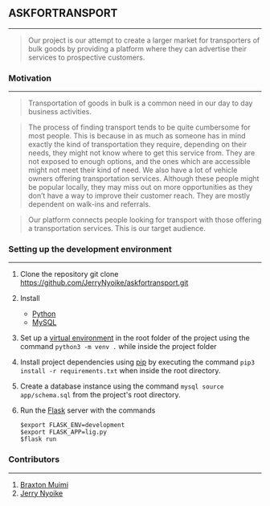 ## ASKFORTRANSPORT
***
>Our project is our attempt to create a larger market for transporters of bulk goods by providing a platform where they can advertise their services to prospective customers.

### Motivation
***
>Transportation of goods in bulk is a common need in our day to day business activities.

>The process of finding transport tends to be quite cumbersome for most people. This is because in as much as someone has in mind exactly the kind of transportation they require, depending on their needs, they might not know where to get this service from. They are not exposed to enough options, and the ones which are accessible might not meet their kind of need.
We also have a lot of vehicle owners offering transportation services. Although these people might be popular locally, they may miss out on more opportunities as they don’t have a way to improve their customer reach. They are mostly dependent on walk-ins and referrals.

>Our platform connects people looking for transport with those offering a transportation services. This is our target audience.

### Setting up the development environment
***
1) Clone the repository git clone https://github.com/JerryNyoike/askfortransport.git
2) Install 
    - [Python](https://www.python.org/downloads/)
    - [MySQL](https://dev.mysql.com/doc/refman/8.0/en/installing.html)

3) Set up a [virtual environment](https://docs.python.org/3/tutorial/venv.html) in the root folder of the project using the command `python3 -m venv .` while inside the project folder
4) Install project dependencies using [pip](https://pip.pypa.io/en/stable/installing/) by executing the command `pip3 install -r requirements.txt` when inside the root directory.
5) Create a database instance using the command `mysql source app/schema.sql` from the project's root directory.
6) Run the [Flask](https://flask.palletsprojects.com/en/1.1.x/) server with the commands 
    ```
    $export FLASK_ENV=development
    $export FLASK_APP=lig.py
    $flask run
    ```

### Contributors
***
1) [Braxton Muimi](https://github.com/Brackie)
2) [Jerry Nyoike](https://github.com/JerryNyoike)